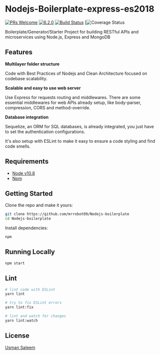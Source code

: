 # Nodejs-Boilerplate-express-es2018
[![PRs Welcome](https://img.shields.io/badge/PRs-welcome-brightgreen.svg?style=flat-square)](http://makeapullrequest.com) [![6.2.0](https://badge.fury.io/js/express-rest-es2018-boilerplate.svg)](https://badge.fury.io/js/express-rest-es2017-boilerplate) [![Build Status](https://travis-ci.org/danielfsousa/express-rest-es2018-boilerplate.svg?branch=master)](https://travis-ci.org/danielfsousa/express-rest-es2018-boilerplate) [![Coverage Status](https://coveralls.io/repos/github/danielfsousa/express-rest-es2018-boilerplate/badge.svg?branch=master)

Boilerplate/Generator/Starter Project for building RESTful APIs and microservices using Node.js, Express and MongoDB

## Features

<b> Multilayer folder structure</b>

Code with Best Practices of Nodejs and Clean Architecture focused on codebase scalability.

<b> Scalable and easy to use web server </b>

Use Express for requests routing and middlewares. There are some essential middlewares for web APIs already setup, like body-parser, compression, CORS and method-override.

<b> Database integration </b>

Sequelize, an ORM for SQL databases, is already integrated, you just have to set the authentication configurations.

It's also setup with ESLint to make it easy to ensure a code styling and find code smells.

## Requirements

 - [Node v10.8](https://nodejs.org/en/download/current/)
 - [Npm](https://www.npmjs.com/get-npm)

## Getting Started

Clone the repo and make it yours:

```bash
git clone https://github.com/mrrobot09/Nodejs-boilerplate
cd Nodejs-boilerplate
```

Install dependencies:

```bash
npm
```

## Running Locally

```bash
npm start
```

## Lint

```bash
# lint code with ESLint
yarn lint

# try to fix ESLint errors
yarn lint:fix

# lint and watch for changes
yarn lint:watch
```

## License

[Usman Saleem](https://github.com/mrrobot09)
